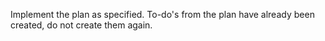 Implement the plan as specified. To-do's from the plan have already been created, do not create them again.